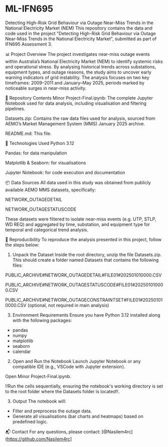 # ML-IFN695
Detecting High-Risk Grid Behaviour via Outage Near-Miss Trends in the National Electricity Market (NEM)
This repository contains the data and code used in the project "Detecting High-Risk Grid Behaviour via Outage Near-Miss Trends in the National Electricity Market", submitted as part of IFN695 Assessment 3.

📊 Project Overview
The project investigates near-miss outage events within Australia’s National Electricity Market (NEM) to identify systemic risks and operational stress. By analysing historical trends across substations, equipment types, and outage reasons, the study aims to uncover early warning indicators of grid instability. The analysis focuses on two key timeframes: 2009–2011 and January–May 2025, periods marked by noticeable surges in near-miss activity.

📁 Repository Contents
Minor Project-Final.ipynb: The complete Jupyter Notebook used for data analysis, including visualisation and filtering pipelines.

Datasets.zip: Contains the raw data files used for analysis, sourced from AEMO’s Market Management System (MMS) January 2025 archive.

README.md: This file.

🧰 Technologies Used
Python 3.12

Pandas: for data manipulation

Matplotlib & Seaborn: for visualisations

Jupyter Notebook: for code execution and documentation

📦 Data Sources
All data used in this study was obtained from publicly available AEMO MMS datasets, specifically:

NETWORK_OUTAGEDETAIL

NETWORK_OUTAGESTATUSCODE

These datasets were filtered to isolate near-miss events (e.g. UTP, STLP, WD REQ) and aggregated by time, substation, and equipment type for temporal and categorical trend analysis.


📄 Reproducibility
To reproduce the analysis presented in this project, follow the steps below:


1. Unpack the Dataset
Inside the root directory, unzip the file Datasets.zip.
This should create a folder named Datasets that contains the following files:

PUBLIC_ARCHIVE#NETWORK_OUTAGEDETAIL#FILE01#202501010000.CSV

PUBLIC_ARCHIVE#NETWORK_OUTAGESTATUSCODE#FILE01#202501010000.CSV

PUBLIC_ARCHIVE#NETWORK_OUTAGECONSTRAINTSET#FILE01#202501010000.CSV (optional, not required in main analysis)

3. Environment Requirements
Ensure you have Python 3.12 installed along with the following packages:

- pandas
- numpy
- matplotlib
- seaborn
- calendar


2. Open and Run the Notebook
Launch Jupyter Notebook or any compatible IDE (e.g., VSCode with Jupyter extension).

Open Minor Project-Final.ipynb.

!!Run the cells sequentially, ensuring the notebook's working directory is set to the root folder where the Datasets folder is located!!.

3. Output
The notebook will:

- Filter and preprocess the outage data.
- Generate all visualisations (bar charts and heatmaps) based on predefined logic.

📬 Contact
For any questions, please contact: [@Nasilem4rc](https://github.com/Nasilem4rc]
